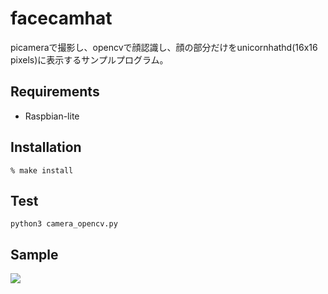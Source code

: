# facecamhat

picameraで撮影し、opencvで顔認識し、顔の部分だけをunicornhathd(16x16 pixels)に表示するサンプルプログラム。

## Requirements

* Raspbian-lite

## Installation

```shell
% make install
```

## Test

```shell
python3 camera_opencv.py
```

## Sample

![](https://i.gyazo.com/f6978ffdba7bf8b2458c547d57970b7f.jpg)
